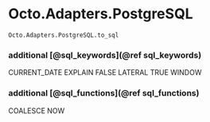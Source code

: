 # Octo.Adapters.PostgreSQL

```@docs
Octo.Adapters.PostgreSQL.to_sql
```


### additional [@sql_keywords](@ref sql_keywords)

CURRENT_DATE EXPLAIN FALSE LATERAL TRUE WINDOW


### additional [@sql_functions](@ref sql_functions)

COALESCE NOW
